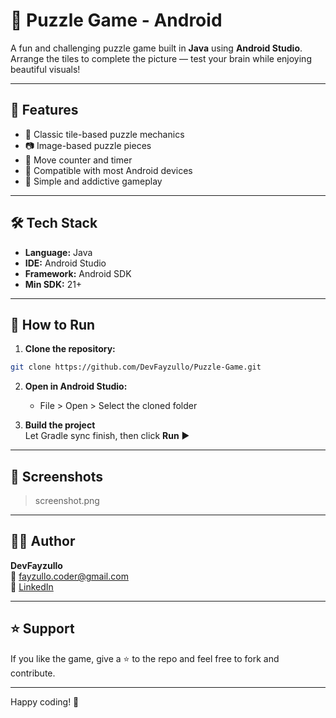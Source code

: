 # 🧩 Puzzle Game - Android

A fun and challenging puzzle game built in **Java** using **Android Studio**. Arrange the tiles to complete the picture — test your brain while enjoying beautiful visuals!

---

## 📱 Features

- 🧠 Classic tile-based puzzle mechanics  
- 📷 Image-based puzzle pieces  
- 🏁 Move counter and timer  
- 📲 Compatible with most Android devices  
- 🎯 Simple and addictive gameplay  

---

## 🛠 Tech Stack

- **Language:** Java  
- **IDE:** Android Studio  
- **Framework:** Android SDK  
- **Min SDK:** 21+

---

## 🚀 How to Run

1. **Clone the repository:**

```bash
git clone https://github.com/DevFayzullo/Puzzle-Game.git
```

2. **Open in Android Studio:**

   - File > Open > Select the cloned folder

3. **Build the project**  
   Let Gradle sync finish, then click **Run** ▶️

---

## 📸 Screenshots

> screenshot.png


---

## 🙋‍♂️ Author

**DevFayzullo**  
📧 fayzullo.coder@gmail.com  
🔗 [LinkedIn](https://www.linkedin.com/in/fayzullo-dev)

---

## ⭐ Support

If you like the game, give a ⭐ to the repo and feel free to fork and contribute.

---

Happy coding! 🚀
